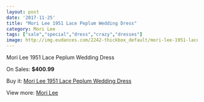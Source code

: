 ```yaml
---
layout: post
date: '2017-11-25'
title: "Mori Lee 1951 Lace Peplum Wedding Dress"
category: Mori Lee
tags: ["sale","special","dress","crazy","dresses"]
image: http://img.eudances.com/2242-thickbox_default/mori-lee-1951-lace-peplum-wedding-dress.jpg
---
```

Mori Lee 1951 Lace Peplum Wedding Dress

On Sales: **$400.99**
<a href="https://www.eudances.com/en/mori-lee/749-mori-lee-1951-lace-peplum-wedding-dress.html"><amp-img layout="responsive" width="600" height="600" src="//img.eudances.com/2242-thickbox_default/mori-lee-1951-lace-peplum-wedding-dress.jpg" alt="Mori Lee 1951 Lace Peplum Wedding Dress 0" /></a>
<a href="https://www.eudances.com/en/mori-lee/749-mori-lee-1951-lace-peplum-wedding-dress.html"><amp-img layout="responsive" width="600" height="600" src="//img.eudances.com/2244-thickbox_default/mori-lee-1951-lace-peplum-wedding-dress.jpg" alt="Mori Lee 1951 Lace Peplum Wedding Dress 1" /></a>
<a href="https://www.eudances.com/en/mori-lee/749-mori-lee-1951-lace-peplum-wedding-dress.html"><amp-img layout="responsive" width="600" height="600" src="//img.eudances.com/2243-thickbox_default/mori-lee-1951-lace-peplum-wedding-dress.jpg" alt="Mori Lee 1951 Lace Peplum Wedding Dress 2" /></a>

Buy it: [Mori Lee 1951 Lace Peplum Wedding Dress](https://www.eudances.com/en/mori-lee/749-mori-lee-1951-lace-peplum-wedding-dress.html "Mori Lee 1951 Lace Peplum Wedding Dress")

View more: [Mori Lee](https://www.eudances.com/en/9-mori-lee "Mori Lee")